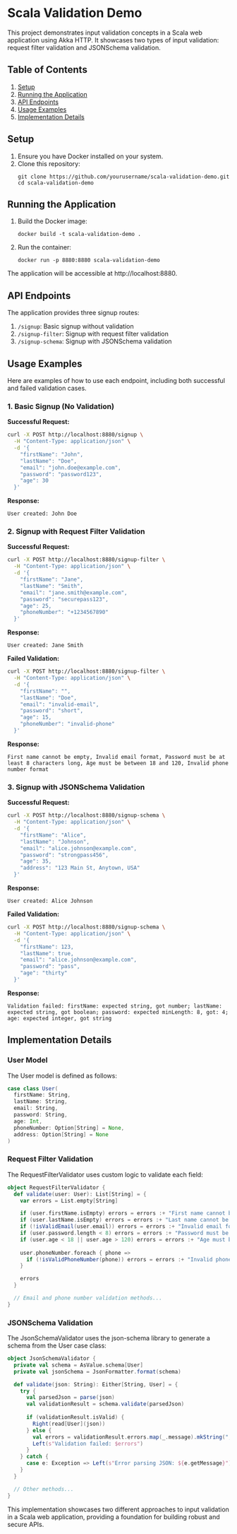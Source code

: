 # Scala Validation Demo

This project demonstrates input validation concepts in a Scala web application using Akka HTTP. It showcases two types of input validation: request filter validation and JSONSchema validation.

## Table of Contents
1. [Setup](#setup)
2. [Running the Application](#running-the-application)
3. [API Endpoints](#api-endpoints)
4. [Usage Examples](#usage-examples)
5. [Implementation Details](#implementation-details)

## Setup

1. Ensure you have Docker installed on your system.
2. Clone this repository:
   ```
   git clone https://github.com/yourusername/scala-validation-demo.git
   cd scala-validation-demo
   ```

## Running the Application

1. Build the Docker image:
   ```
   docker build -t scala-validation-demo .
   ```

2. Run the container:
   ```
   docker run -p 8880:8880 scala-validation-demo
   ```

The application will be accessible at http://localhost:8880.

## API Endpoints

The application provides three signup routes:

1. `/signup`: Basic signup without validation
2. `/signup-filter`: Signup with request filter validation
3. `/signup-schema`: Signup with JSONSchema validation

## Usage Examples

Here are examples of how to use each endpoint, including both successful and failed validation cases.

### 1. Basic Signup (No Validation)

**Successful Request:**

```bash
curl -X POST http://localhost:8880/signup \
  -H "Content-Type: application/json" \
  -d '{
    "firstName": "John",
    "lastName": "Doe",
    "email": "john.doe@example.com",
    "password": "password123",
    "age": 30
  }'
```

**Response:**
```
User created: John Doe
```

### 2. Signup with Request Filter Validation

**Successful Request:**

```bash
curl -X POST http://localhost:8880/signup-filter \
  -H "Content-Type: application/json" \
  -d '{
    "firstName": "Jane",
    "lastName": "Smith",
    "email": "jane.smith@example.com",
    "password": "securepass123",
    "age": 25,
    "phoneNumber": "+1234567890"
  }'
```

**Response:**
```
User created: Jane Smith
```

**Failed Validation:**

```bash
curl -X POST http://localhost:8880/signup-filter \
  -H "Content-Type: application/json" \
  -d '{
    "firstName": "",
    "lastName": "Doe",
    "email": "invalid-email",
    "password": "short",
    "age": 15,
    "phoneNumber": "invalid-phone"
  }'
```

**Response:**
```
First name cannot be empty, Invalid email format, Password must be at least 8 characters long, Age must be between 18 and 120, Invalid phone number format
```

### 3. Signup with JSONSchema Validation

**Successful Request:**

```bash
curl -X POST http://localhost:8880/signup-schema \
  -H "Content-Type: application/json" \
  -d '{
    "firstName": "Alice",
    "lastName": "Johnson",
    "email": "alice.johnson@example.com",
    "password": "strongpass456",
    "age": 35,
    "address": "123 Main St, Anytown, USA"
  }'
```

**Response:**
```
User created: Alice Johnson
```

**Failed Validation:**

```bash
curl -X POST http://localhost:8880/signup-schema \
  -H "Content-Type: application/json" \
  -d '{
    "firstName": 123,
    "lastName": true,
    "email": "alice.johnson@example.com",
    "password": "pass",
    "age": "thirty"
  }'
```

**Response:**
```
Validation failed: firstName: expected string, got number; lastName: expected string, got boolean; password: expected minLength: 8, got: 4; age: expected integer, got string
```

## Implementation Details

### User Model

The User model is defined as follows:

```scala
case class User(
  firstName: String,
  lastName: String,
  email: String,
  password: String,
  age: Int,
  phoneNumber: Option[String] = None,
  address: Option[String] = None
)
```

### Request Filter Validation

The RequestFilterValidator uses custom logic to validate each field:

```scala
object RequestFilterValidator {
  def validate(user: User): List[String] = {
    var errors = List.empty[String]

    if (user.firstName.isEmpty) errors = errors :+ "First name cannot be empty"
    if (user.lastName.isEmpty) errors = errors :+ "Last name cannot be empty"
    if (!isValidEmail(user.email)) errors = errors :+ "Invalid email format"
    if (user.password.length < 8) errors = errors :+ "Password must be at least 8 characters long"
    if (user.age < 18 || user.age > 120) errors = errors :+ "Age must be between 18 and 120"
    
    user.phoneNumber.foreach { phone =>
      if (!isValidPhoneNumber(phone)) errors = errors :+ "Invalid phone number format"
    }

    errors
  }

  // Email and phone number validation methods...
}
```

### JSONSchema Validation

The JsonSchemaValidator uses the json-schema library to generate a schema from the User case class:

```scala
object JsonSchemaValidator {
  private val schema = AsValue.schema[User]
  private val jsonSchema = JsonFormatter.format(schema)

  def validate(json: String): Either[String, User] = {
    try {
      val parsedJson = parse(json)
      val validationResult = schema.validate(parsedJson)
      
      if (validationResult.isValid) {
        Right(read[User](json))
      } else {
        val errors = validationResult.errors.map(_.message).mkString(", ")
        Left(s"Validation failed: $errors")
      }
    } catch {
      case e: Exception => Left(s"Error parsing JSON: ${e.getMessage}")
    }
  }

  // Other methods...
}
```

This implementation showcases two different approaches to input validation in a Scala web application, providing a foundation for building robust and secure APIs.